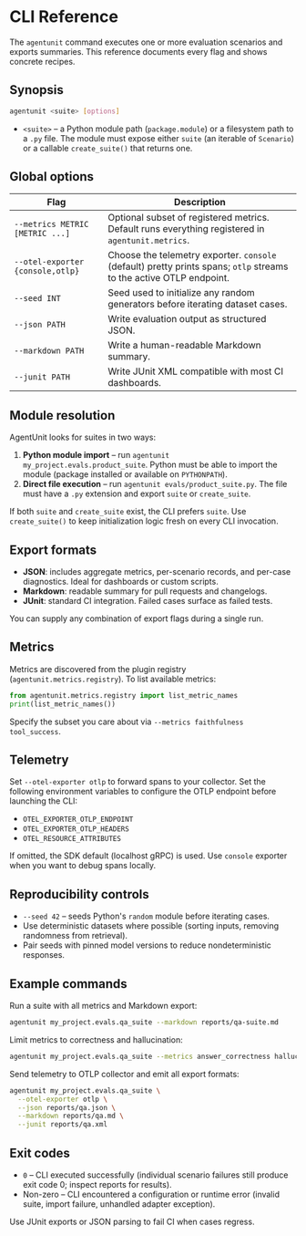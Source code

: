 # CLI Reference

The `agentunit` command executes one or more evaluation scenarios and exports summaries. This reference documents every flag and shows concrete recipes.

## Synopsis

```bash
agentunit <suite> [options]
```

- `<suite>` – a Python module path (`package.module`) or a filesystem path to a `.py` file. The module must expose either `suite` (an iterable of `Scenario`) or a callable `create_suite()` that returns one.

## Global options

| Flag | Description |
| --- | --- |
| `--metrics METRIC [METRIC ...]` | Optional subset of registered metrics. Default runs everything registered in `agentunit.metrics`. |
| `--otel-exporter {console,otlp}` | Choose the telemetry exporter. `console` (default) pretty prints spans; `otlp` streams to the active OTLP endpoint. |
| `--seed INT` | Seed used to initialize any random generators before iterating dataset cases. |
| `--json PATH` | Write evaluation output as structured JSON. |
| `--markdown PATH` | Write a human-readable Markdown summary. |
| `--junit PATH` | Write JUnit XML compatible with most CI dashboards. |

## Module resolution

AgentUnit looks for suites in two ways:

1. **Python module import** – run `agentunit my_project.evals.product_suite`. Python must be able to import the module (package installed or available on `PYTHONPATH`).
2. **Direct file execution** – run `agentunit evals/product_suite.py`. The file must have a `.py` extension and export `suite` or `create_suite`.

If both `suite` and `create_suite` exist, the CLI prefers `suite`. Use `create_suite()` to keep initialization logic fresh on every CLI invocation.

## Export formats

- **JSON**: includes aggregate metrics, per-scenario records, and per-case diagnostics. Ideal for dashboards or custom scripts.
- **Markdown**: readable summary for pull requests and changelogs.
- **JUnit**: standard CI integration. Failed cases surface as failed tests.

You can supply any combination of export flags during a single run.

## Metrics

Metrics are discovered from the plugin registry (`agentunit.metrics.registry`). To list available metrics:

```python
from agentunit.metrics.registry import list_metric_names
print(list_metric_names())
```

Specify the subset you care about via `--metrics faithfulness tool_success`.

## Telemetry

Set `--otel-exporter otlp` to forward spans to your collector. Set the following environment variables to configure the OTLP endpoint before launching the CLI:

- `OTEL_EXPORTER_OTLP_ENDPOINT`
- `OTEL_EXPORTER_OTLP_HEADERS`
- `OTEL_RESOURCE_ATTRIBUTES`

If omitted, the SDK default (localhost gRPC) is used. Use `console` exporter when you want to debug spans locally.

## Reproducibility controls

- `--seed 42` – seeds Python's `random` module before iterating cases.
- Use deterministic datasets where possible (sorting inputs, removing randomness from retrieval).
- Pair seeds with pinned model versions to reduce nondeterministic responses.

## Example commands

Run a suite with all metrics and Markdown export:

```bash
agentunit my_project.evals.qa_suite --markdown reports/qa-suite.md
```

Limit metrics to correctness and hallucination:

```bash
agentunit my_project.evals.qa_suite --metrics answer_correctness hallucination_rate
```

Send telemetry to OTLP collector and emit all export formats:

```bash
agentunit my_project.evals.qa_suite \
  --otel-exporter otlp \
  --json reports/qa.json \
  --markdown reports/qa.md \
  --junit reports/qa.xml
```

## Exit codes

- `0` – CLI executed successfully (individual scenario failures still produce exit code 0; inspect reports for results).
- Non-zero – CLI encountered a configuration or runtime error (invalid suite, import failure, unhandled adapter exception).

Use JUnit exports or JSON parsing to fail CI when cases regress.
